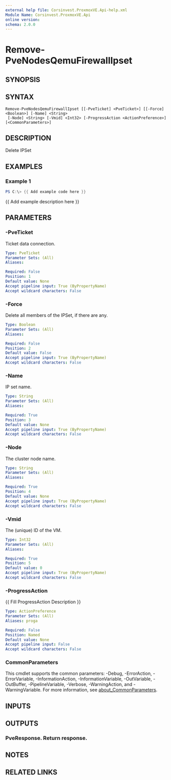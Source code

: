 ```yaml
---
external help file: Corsinvest.ProxmoxVE.Api-help.xml
Module Name: Corsinvest.ProxmoxVE.Api
online version:
schema: 2.0.0
---
```


# Remove-PveNodesQemuFirewallIpset

## SYNOPSIS

## SYNTAX

```
Remove-PveNodesQemuFirewallIpset [[-PveTicket] <PveTicket>] [[-Force] <Boolean>] [-Name] <String>
 [-Node] <String> [-Vmid] <Int32> [-ProgressAction <ActionPreference>] [<CommonParameters>]
```

## DESCRIPTION
Delete IPSet

## EXAMPLES

### Example 1
```powershell
PS C:\> {{ Add example code here }}
```

{{ Add example description here }}

## PARAMETERS

### -PveTicket
Ticket data connection.

```yaml
Type: PveTicket
Parameter Sets: (All)
Aliases:

Required: False
Position: 1
Default value: None
Accept pipeline input: True (ByPropertyName)
Accept wildcard characters: False
```

### -Force
Delete all members of the IPSet, if there are any.

```yaml
Type: Boolean
Parameter Sets: (All)
Aliases:

Required: False
Position: 2
Default value: False
Accept pipeline input: True (ByPropertyName)
Accept wildcard characters: False
```

### -Name
IP set name.

```yaml
Type: String
Parameter Sets: (All)
Aliases:

Required: True
Position: 3
Default value: None
Accept pipeline input: True (ByPropertyName)
Accept wildcard characters: False
```

### -Node
The cluster node name.

```yaml
Type: String
Parameter Sets: (All)
Aliases:

Required: True
Position: 4
Default value: None
Accept pipeline input: True (ByPropertyName)
Accept wildcard characters: False
```

### -Vmid
The (unique) ID of the VM.

```yaml
Type: Int32
Parameter Sets: (All)
Aliases:

Required: True
Position: 5
Default value: 0
Accept pipeline input: True (ByPropertyName)
Accept wildcard characters: False
```

### -ProgressAction
{{ Fill ProgressAction Description }}

```yaml
Type: ActionPreference
Parameter Sets: (All)
Aliases: proga

Required: False
Position: Named
Default value: None
Accept pipeline input: False
Accept wildcard characters: False
```

### CommonParameters
This cmdlet supports the common parameters: -Debug, -ErrorAction, -ErrorVariable, -InformationAction, -InformationVariable, -OutVariable, -OutBuffer, -PipelineVariable, -Verbose, -WarningAction, and -WarningVariable. For more information, see [about_CommonParameters](http://go.microsoft.com/fwlink/?LinkID=113216).

## INPUTS

## OUTPUTS

### PveResponse. Return response.
## NOTES

## RELATED LINKS
